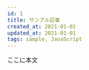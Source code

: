 ```yaml
---
id: 1
title: サンプル記事
created_at: 2021-01-01
updated_at: 2021-01-01
tags: sample, JavaScript
---
```


ここに本文
